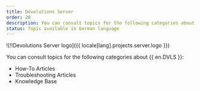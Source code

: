 ```yaml
---
title: Devolutions Server
order: 20
description: You can consult topics for the following categories about Devolutions Server':' How-To Articles, Troubleshooting Articles and Knowledge Base
status: Topic available in German language
---
```


![!!Devolutions Server logo]({{ locale[lang].projects.server.logo }})

You can consult topics for the following categories about {{ en.DVLS }}:

- How-To Articles
- Troubleshooting Articles
- Knowledge Base